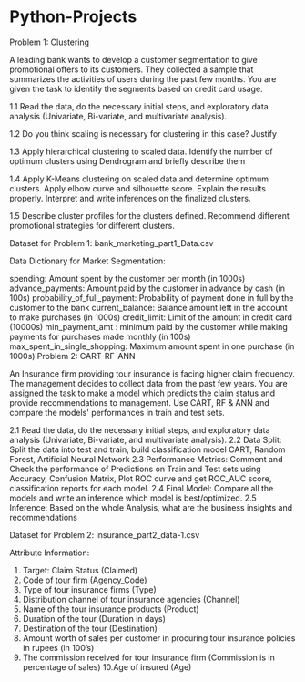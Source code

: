 # Python-Projects
Problem 1: Clustering

A leading bank wants to develop a customer segmentation to give promotional offers to its customers. They collected a sample that summarizes the activities of users during the past few months. You are given the task to identify the segments based on credit card usage.


1.1 Read the data, do the necessary initial steps, and exploratory data analysis (Univariate, Bi-variate, and multivariate analysis).

1.2  Do you think scaling is necessary for clustering in this case? Justify

1.3 Apply hierarchical clustering to scaled data. Identify the number of optimum clusters using Dendrogram and briefly describe them

1.4 Apply K-Means clustering on scaled data and determine optimum clusters. Apply elbow curve and silhouette score. Explain the results properly. Interpret and write inferences on the finalized clusters.

1.5 Describe cluster profiles for the clusters defined. Recommend different promotional strategies for different clusters.

Dataset for Problem 1: bank_marketing_part1_Data.csv

Data Dictionary for Market Segmentation:

spending: Amount spent by the customer per month (in 1000s)
advance_payments: Amount paid by the customer in advance by cash (in 100s)
probability_of_full_payment: Probability of payment done in full by the customer to the bank
current_balance: Balance amount left in the account to make purchases (in 1000s)
credit_limit: Limit of the amount in credit card (10000s)
min_payment_amt : minimum paid by the customer while making payments for purchases made monthly (in 100s)
max_spent_in_single_shopping: Maximum amount spent in one purchase (in 1000s)
Problem 2: CART-RF-ANN

An Insurance firm providing tour insurance is facing higher claim frequency. The management decides to collect data from the past few years. You are assigned the task to make a model which predicts the claim status and provide recommendations to management. Use CART, RF & ANN and compare the models' performances in train and test sets.

2.1 Read the data, do the necessary initial steps, and exploratory data analysis (Univariate, Bi-variate, and multivariate analysis).
2.2 Data Split: Split the data into test and train, build classification model CART, Random Forest, Artificial Neural Network
2.3 Performance Metrics: Comment and Check the performance of Predictions on Train and Test sets using Accuracy, Confusion Matrix, Plot ROC curve and get ROC_AUC score, classification reports for each model. 
2.4 Final Model: Compare all the models and write an inference which model is best/optimized.
2.5 Inference: Based on the whole Analysis, what are the business insights and recommendations

Dataset for Problem 2: insurance_part2_data-1.csv

Attribute Information:

1. Target: Claim Status (Claimed)
2. Code of tour firm (Agency_Code)
3. Type of tour insurance firms (Type)
4. Distribution channel of tour insurance agencies (Channel)
5. Name of the tour insurance products (Product)
6. Duration of the tour (Duration in days)
7. Destination of the tour (Destination)
8. Amount worth of sales per customer in procuring tour insurance policies in rupees (in 100’s)
9. The commission received for tour insurance firm (Commission is in percentage of sales)
10.Age of insured (Age)
